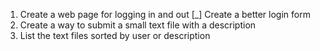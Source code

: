 1. Create a web page for logging in and out
   [_] Create a better login form
2. Create a way to submit a small text file with a description
3. List the text files sorted by user or description
